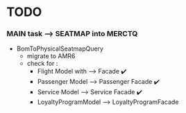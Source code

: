 # TODO 

### MAIN task --> SEATMAP into MERCTQ

  - BomToPhysicalSeatmapQuery 
    - migrate to AMR6 
    - check for : 
      - Flight Model with --> Facade :heavy_check_mark:
      - Passenger Model --> Passenger Facade :heavy_check_mark:
      - Service Model --> Service Facade :heavy_check_mark:
      - LoyaltyProgramModel --> LoyaltyProgramFacade

